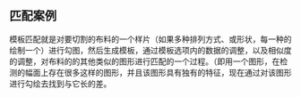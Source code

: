 ## 匹配案例

模板匹配就是对要切割的布料的一个样片（如果多种排列方式、或形状，每一种的绘制一个）进行勾图，然后生成模板，通过模板选项内的数据的调整，以及相似度的调整，对布料的的其他类似的图形进行匹配的一个过程。（即用一个图形，在检测的幅面上存在很多这样的图形，并且该图形具有独有的特征，现在通过对该图形进行勾绘去找到与它长的差。



